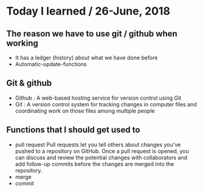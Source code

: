 # Today I learned / 26-June, 2018
## The reason we have to use git / github when working 
   - It has a ledger (history) about what we have done before
  - Automatic-update-functions
## Git & github
   - Github : A web-based hosting service for version control using Git
   - Git : A version control system for tracking changes in computer files 
           and coordinating work on those files among multiple people
## Functions that I should get used to
   - pull request 
     Pull requests let you tell others about changes you've pushed to a repository on GitHub. 
     Once a pull request is opened, you can discuss and review the potential changes 
     with collaborators and add follow-up commits before the changes are merged into the repository.
   - merge
   - commit
